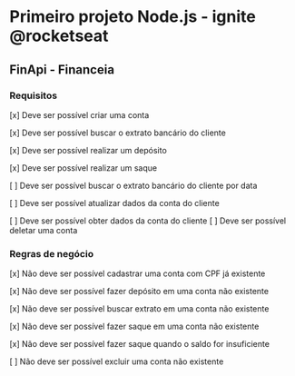 # Primeiro projeto Node.js - ignite @rocketseat
## FinApi - Financeia
### Requisitos
[x] Deve ser possível criar uma conta

[x] Deve ser possível buscar o extrato bancário do cliente

[x] Deve ser possível realizar um depósito

[x] Deve ser possível realizar um saque

[ ] Deve ser possível buscar o extrato bancário do cliente por data

[ ] Deve ser possível atualizar dados da conta do cliente

[ ] Deve ser possível obter dados da conta do cliente
[ ] Deve ser possível deletar uma conta

### Regras de negócio
[x] Não deve ser possível cadastrar uma conta com CPF já existente

[x] Não deve ser possível fazer depósito em uma conta não existente

[x] Não deve ser possível buscar extrato em uma conta não existente 

[x] Não deve ser possível fazer saque em uma conta não existente

[x] Não deve ser possível fazer saque quando o saldo for insuficiente

[ ] Não deve ser possível excluir uma conta não existente


